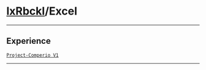 # [lxRbckl](https://github.com/lxRbckl/lxRbckl/tree/main)/Excel

---



## Experience


[`Project-Comperio V1`](https://github.com/lxRbckl/Project-Comperio/blob/V1/README.md)




---